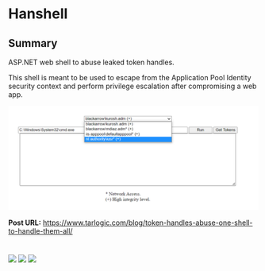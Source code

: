 # Hanshell

## Summary

ASP.NET web shell to abuse leaked token handles. 

This shell is meant to be used to escape from the Application Pool Identity security context and perform privilege escalation after compromising a web app.

![Handles available in the current process](images/shell.png "Handles available in the current process")

__Post URL:__ https://www.tarlogic.com/blog/token-handles-abuse-one-shell-to-handle-them-all/ <br>

#

[![](https://img.shields.io/badge/www-blackarrow.net-E5A505?style=flat-square)](https://www.blackarrow.net) [![](https://img.shields.io/badge/twitter-@BlackArrowSec-00aced?style=flat-square&logo=twitter&logoColor=white)](https://twitter.com/BlackArrowSec) [![](https://img.shields.io/badge/linkedin-@BlackArrowSec-0084b4?style=flat-square&logo=linkedin&logoColor=white)](https://www.linkedin.com/company/blackarrowsec/)